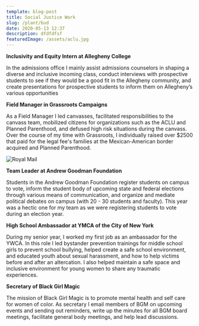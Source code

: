 ```yaml
---
template: blog-post
title: Social Justice Work
slug: /plant/bud
date: 2020-05-13 12:37
description: dfdfdfsf
featuredImage: /assets/aclu.jpg
---
```


**Inclusivity and Equity Intern at Allegheny College**

In the admissions office I mainly assist admissions counselors in shaping a diverse and inclusive incoming class, conduct interviews with prospective students to see if they would be a good fit in the Allegheny community, and create presentations for prospective students to inform them on Allegheny’s various opportunities

**Field Manager in Grassroots Campaigns**

As a Field Manager I led canvasses, facilitated responsibilities to the canvass team, mobilized citizens for organizations such as the ACLU and Planned Parenthood, and defused high risk situations during the canvass. Over the course of my time with Grassroots, I individually raised over $2500 that paid for the legal fee's families at the Mexican-American border acquired and Planned Parenthood.

![Royal Mail](/assets/agf.JPG "Andrew Goodman Foundation Team")

**Team Leader at Andrew Goodman Foundation**

Students in the Andrew Goodman Foundation register students on campus to vote, inform the student body of upcoming state and federal elections through various means of communication, and organize and mediate political debates on campus (with 20 - 30 students and faculty). This year was a hectic one for my team as we were registering students to vote during an election year.

**High School Ambassador at YMCA of the City of New York**

During my senior year, I worked my first job as an ambassador for the YWCA. In this role I led bystander prevention trainings for middle school girls to prevent school bullying, helped create a safe school environment, and educated youth about sexual harassment, and how to help victims before and after an altercation. I also helped maintain a safe space and inclusive environment for young women to share any traumatic experiences.

**Secretary of Black Girl Magic**

The mission of Black Girl Magic is to promote mental health and self care for women of color. As secretary I email members of BGM on upcoming events and sending out reminders, write up the minutes for all BGM board meetings, facilitate general body meetings, and help lead discussions.
